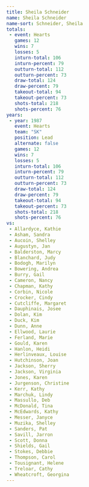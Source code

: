 ```yaml
---
title: Sheila Schneider
name: Sheila Schneider
name-sort: Schneider, Sheila
totals:
 - event: Hearts
   games: 12
   wins: 7
   losses: 5
   inturn-total: 106
   inturn-percent: 79
   outturn-total: 112
   outturn-percent: 73
   draw-total: 124
   draw-percent: 79
   takeout-total: 94
   takeout-percent: 73
   shots-total: 218
   shots-percent: 76
years:
 - year: 1987
   event: Hearts
   team: "SK"
   position: Lead
   alternate: false
   games: 12
   wins: 7
   losses: 5
   inturn-total: 106
   inturn-percent: 79
   outturn-total: 112
   outturn-percent: 73
   draw-total: 124
   draw-percent: 79
   takeout-total: 94
   takeout-percent: 73
   shots-total: 218
   shots-percent: 76
vs:
 - Allardyce, Kathie
 - Asham, Sandra
 - Aucoin, Shelley
 - Augustyn, Jan
 - Balderston, Marcy
 - Blanchard, Judy
 - Bodogh, Marilyn
 - Bowering, Andrea
 - Burry, Gail
 - Cameron, Nancy
 - Chapman, Kathy
 - Corbin, Nicole
 - Crocker, Cindy
 - Cutcliffe, Margaret
 - Dauphinais, Josee
 - Dolan, Kim
 - Duck, Kim
 - Dunn, Anne
 - Ellwood, Laurie
 - Ferland, Marie
 - Gould, Karen
 - Hanlon, Heidi
 - Herlinveaux, Louise
 - Hutchinson, Joan
 - Jackson, Sherry
 - Jackson, Virginia
 - Jones, Karen
 - Jurgenson, Christine
 - Kerr, Kathy
 - Marchuk, Lindy
 - Massullo, Deb
 - McDonald, Tina
 - McEdwards, Kathy
 - Messer, Janyce
 - Muzika, Shelley
 - Sanders, Pat
 - Savill, Jarron
 - Scott, Donna
 - Shields, Gail
 - Stokes, Debbie
 - Thompson, Carol
 - Tousignant, Helene
 - Treloar, Cathy
 - Wheatcroft, Georgina
---
```

